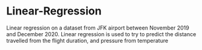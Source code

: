 # Linear-Regression
Linear regression on a dataset from JFK airport between November 2019 and December 2020.
Linear regression is used to try to predict the distance travelled from the flight duration, and pressure from temperature
